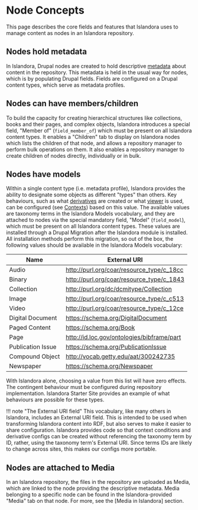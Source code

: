 # Node Concepts

This page describes the core fields and features that Islandora uses to 
manage content as nodes in an Islandora repository.

## Nodes hold metadata

In Islandora, Drupal nodes are created to hold descriptive 
[metadata](../user-documentation/metadata.md) about content in the repository.
This metadata is held in the usual way for nodes, which is by populating Drupal fields. Fields are 
configured on a Drupal content types, which serve as metadata profiles.

## Nodes can have members/children

To build the capacity for creating hierarchical structures like collections, books and their pages, and
complex objects, Islandora introduces a special field, "Member of" (`field_member_of`) which must
be present on all Islandora content types. It enables a "Children" tab to display on Islandora nodes which 
lists the children of that node, and allows a repository manager to perform bulk operations on them.
It also enables a repository manager to create children of nodes directly, individually or in bulk.

## Nodes have models

Within a single content type (i.e. metadata profile), Islandora provides the ability to designate 
some objects as different "types" than others. Key behaviours, such as what [derivatives](derivatives.md) are created
or what [viewer](../user-documentation/file_viewers.md) is used, can be configured 
(see [Contexts](../user-documentation/context.md)) based on this value. The available values
are taxonomy terms in the Islandora Models vocabulary, and they are attached to nodes via the special 
mandatory field, "Model" (`field_model`), which must be present on all Islandora content types.
These values are installed through a Drupal Migration after the 
Islandora module is installed. All installation methods perform this migration, so out of the box,
 the following values should be available in the Islandora Models vocabulary:


| Name             	| External URI  	| 
|-------------------	|--------------------------------------------	|
| Audio             	| http://purl.org/coar/resource_type/c_18cc  	|
| Binary            	| http://purl.org/coar/resource_type/c_1843  	|
| Collection        	| http://purl.org/dc/dcmitype/Collection     	|
| Image             	| http://purl.org/coar/resource_type/c_c513  	|
| Video             	| http://purl.org/coar/resource_type/c_12ce  	|
| Digital Document  	| https://schema.org/DigitalDocument         	|
| Paged Content     	| https://schema.org/Book                    	|
| Page              	| http://id.loc.gov/ontologies/bibframe/part 	|
| Publication Issue 	| https://schema.org/PublicationIssue        	|
| Compound Object   	| http://vocab.getty.edu/aat/300242735       	|
| Newspaper         	| https://schema.org/Newspaper               	| 

With Islandora alone, choosing a value from this list will have zero effects. The contingent behaviour
must be configured during repository implementation. Islandora Starter Site provides an example of what
behaviours are possible for these types. 


!!! note "The External URI field"
    This vocabulary, like many others in Islandora, includes an External URI field. This is intended to be used when transforming Islandora content into RDF, but also serves to make it easier to share configuration. Islandora provides code so that context conditions and derivative configs can be created without referencing the taxonomy term by ID, rather, using the taxonomy term's External URI. Since terms IDs are likely to change across sites, this makes our configs more portable. 

## Nodes are attached to Media

In an Islandora repository, the files in the repository are uploaded as Media, which are linked
to the node providing the descriptive metadata. Media belonging to a specific node can be found
in the Islandora-provided "Media" tab on that node. For more, see the [Media in Islandora] section.
